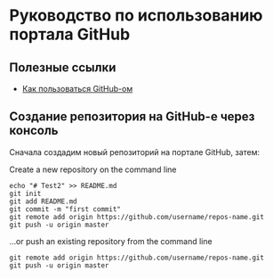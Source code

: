 # Руководство по использованию портала GitHub

## Полезные ссылки

* [Как пользоваться GitHub-ом](https://losst.ru/kak-polzovatsya-github)

## Создание репозитория на GitHub-e через консоль

Сначала создадим новый репозиторий на портале GitHub, затем:

Сreate a new repository on the command line
```
echo "# Test2" >> README.md
git init
git add README.md
git commit -m "first commit"
git remote add origin https://github.com/username/repos-name.git
git push -u origin master
```
…or push an existing repository from the command line
```
git remote add origin https://github.com/username/repos-name.git
git push -u origin master
```